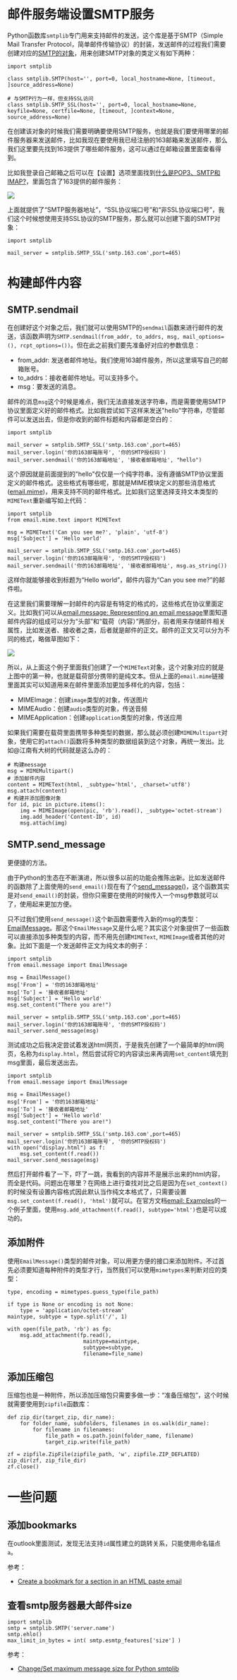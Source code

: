 # 邮件服务端设置SMTP服务

Python函数库`smtplib`专门用来支持邮件的发送，这个库是基于SMTP（Simple Mail Transfer Protocol，简单邮件传输协议）的封装，发送邮件的过程我们需要创建对应的[SMTP的对象](https://docs.python.org/3/library/smtplib.html#module-smtplib)，用来创建SMTP对象的类定义有如下两种：

```
import smtplib

class smtplib.SMTP(host='', port=0, local_hostname=None, [timeout, ]source_address=None)

# 与SMTP行为一样，但支持SSL访问
class smtplib.SMTP_SSL(host='', port=0, local_hostname=None, keyfile=None, certfile=None, [timeout, ]context=None, source_address=None)
```

在创建该对象的时候我们需要明确要使用SMTP服务，也就是我们要使用哪里的邮件服务器来发送邮件，比如我现在要使用我已经注册的163邮箱来发送邮件，那么我们这里要先找到163提供了哪些邮件服务，这可以通过在邮箱设置里面查看得到。

比如我登录自己邮箱之后可以在【设置】选项里面找到[什么是POP3、SMTP和IMAP?](https://help.mail.163.com/faqDetail.do?code=d7a5dc8471cd0c0e8b4b8f4f8e49998b374173cfe9171305fa1ce630d7f67ac22dc0e9af8168582a)，里面包含了163提供的邮件服务：

![](./mail163-service.PNG)

上面就提供了“SMTP服务器地址”，“SSL协议端口号”和“非SSL协议端口号”，我们这个时候想使用支持SSL协议的SMTP服务，那么就可以创建下面的SMTP对象：

```
import smtplib

mail_server = smtplib.SMTP_SSL('smtp.163.com',port=465)
```


# 构建邮件内容

## SMTP.sendmail

在创建好这个对象之后，我们就可以使用SMTP的`sendmail`函数来进行邮件的发送，该函数声明为`SMTP.sendmail(from_addr, to_addrs, msg, mail_options=(), rcpt_options=())`。但在此之前我们要先准备好对应的参数信息：

- from_addr: 发送者邮件地址。我们使用163邮件服务，所以这里填写自己的邮箱账号。
- to_addrs：接收者邮件地址。可以支持多个。
- msg：要发送的消息。

邮件的消息`msg`这个时候是难点，我们无法直接发送字符串，而是需要使用SMTP协议里面定义好的邮件格式。比如我尝试如下这样来发送"hello"字符串，尽管邮件可以发送出去，但是你收到的邮件标题和内容都是空白的：

```
import smtplib

mail_server = smtplib.SMTP_SSL('smtp.163.com',port=465)
mail_server.login('你的163邮箱账号', '你的SMTP授权码')
mail_server.sendmail('你的163邮箱地址', '接收者邮箱地址', "hello")
```

这个原因就是前面提到的"hello"仅仅是一个纯字符串，没有遵循SMTP协议里面定义的邮件格式。这些格式有哪些呢，那就是MIME模块定义的那些消息格式([email.mime](https://docs.python.org/3/library/email.mime.html?highlight=mimetext#email.mime.text.MIMEText))，用来支持不同的邮件格式。比如我们这里选择支持文本类型的`MIMEText`重新编写如上代码：

```
import smtplib
from email.mime.text import MIMEText

msg = MIMEText('Can you see me?', 'plain', 'utf-8')
msg['Subject'] = 'Hello world'

mail_server = smtplib.SMTP_SSL('smtp.163.com',port=465)
mail_server.login('你的163邮箱账号', '你的SMTP授权码')
mail_server.sendmail('你的163邮箱地址', '接收者邮箱地址', msg.as_string())
```

这样你就能够接收到标题为“Hello world”，邮件内容为“Can you see me?”的邮件啦。

在这里我们需要理解一封邮件的内容是有特定的格式的，这些格式在协议里面定义。比如我们可以从[email.message: Representing an email message](https://docs.python.org/3/library/email.message.html#module-email.message)里面知道邮件内容的组成可以分为“头部”和“载荷（内容）”两部分，前者用来存储邮件相关属性，比如发送者、接收者之类，后者就是邮件的正文。邮件的正文又可以分为不同的格式，略做草图如下：

![](./email-message-structure.PNG)

所以，从上面这个例子里面我们创建了一个`MIMEText`对象，这个对象对应的就是上图中的第一种，也就是载荷部分携带的是纯文本。但从上面的`email.mime`链接里面其实可以知道用来在邮件里面添加更加多样化的内容，包括：

- MIMEImage：创建`image`类型的对象，传送图片
- MIMEAudio：创建`audio`类型的对象，传送音频
- MIMEApplication：创建`application`类型的对象，传送应用

如果我们需要在载荷里面携带多种类型的数据，那么就必须创建`MIMEMultipart`对象，使用它的`attach()`函数将多种类型的数据组装到这个对象，再统一发出。比如@江南有大树的代码就是这么办的：

```
# 构建message
msg = MIMEMultipart()
# 添加邮件内容
content = MIMEText(html, _subtype='html', _charset='utf8')
msg.attach(content)
# 构建并添加图像对象
for id, pic in picture.items():
    img = MIMEImage(open(pic, 'rb').read(), _subtype='octet-stream')
    img.add_header('Content-ID', id)
    msg.attach(img)
```

## SMTP.send_message

更便捷的方法。

由于Python的生态在不断演进，所以很多以前的功能会推陈出新。比如发送邮件的函数除了上面使用的`send_email()`现在有了个[send_message()](https://docs.python.org/3/library/smtplib.html#smtplib.SMTP.send_message)，这个函数其实是对`send_email()`的封装，但你只需要在使用的时候传入一个msg参数就可以了，使用起来更加方便。

只不过我们使用`send_message()`这个新函数需要传入新的msg的类型：[EmailMessage](https://docs.python.org/3/library/email.message.html#email.message.EmailMessage)。那这个`EmailMessage`又是什么呢？其实这个对象提供了一些函数可以直接添加多种类型的内容，而不用先创建`MIMEText`, `MIMEImage`或者其他的对象。比如下面是一个发送邮件正文为纯文本的例子：

```
import smtplib
from email.message import EmailMessage

msg = EmailMessage()
msg['From'] = '你的163邮箱地址'
msg['To'] = '接收者邮箱地址'
msg['Subject'] = 'Hello world'
msg.set_content("There you are!")

mail_server = smtplib.SMTP_SSL('smtp.163.com',port=465)
mail_server.login('你的163邮箱账号', '你的SMTP授权码')
mail_server.send_message(msg)
```

测试成功之后我决定尝试着发送html网页，于是我先创建了一个最简单的html网页，名称为`display.html`，然后尝试将它的内容读出来再调用`set_content`填充到msg里面，最后发送出去。

```
import smtplib
from email.message import EmailMessage

msg = EmailMessage()
msg['From'] = '你的163邮箱地址'
msg['To'] = '接收者邮箱地址'
msg['Subject'] = 'Hello world'
msg.set_content("There you are!")

mail_server = smtplib.SMTP_SSL('smtp.163.com',port=465)
mail_server.login('你的163邮箱账号', '你的SMTP授权码')
with open("display.html") as f:
    msg.set_content(f.read())
mail_server.send_message(msg)
```

然后打开邮件看了一下，吓了一跳，我看到的内容并不是展示出来的html内容，而全是代码。问题出在哪里？在网络上进行查找对比之后是因为在`set_context()`的时候没有设置内容格式因此默认当作纯文本格式了，只需要设置`msg.set_content(f.read(), 'html')`就可以。在官方文档[email: Examples](https://docs.python.org/3/library/email.examples.html)的一个例子里面，使用`msg.add_attachment(f.read(), subtype='html')`也是可以成功的。

## 添加附件

使用`EmailMessage()`类型的邮件对象，可以用更方便的接口来添加附件。不过首先必须要知道每种附件的类型才行，当然我们可以使用`mimetypes`来判断对应的类型：

```
type, encoding = mimetypes.guess_type(file_path)

if type is None or encoding is not None:
    type = 'application/octet-stream'
maintype, subtype = type.split('/', 1)

with open(file_path, 'rb') as fp:
    msg.add_attachment(fp.read(),
                        maintype=maintype,
                        subtype=subtype,
                        filename=file_name)
```

## 添加压缩包

压缩包也是一种附件，所以添加压缩包只需要多做一步：“准备压缩包”，这个时候就需要使用到`zipfile`函数库：

```
def zip_dir(target_zip, dir_name):
    for folder_name, subfolders, filenames in os.walk(dir_name):
        for filename in filenames:
            file_path = os.path.join(folder_name, filename)
            target_zip.write(file_path)

zf = zipfile.ZipFile(zipfile_path, 'w', zipfile.ZIP_DEFLATED)
zip_dir(zf, zip_file_dir)
zf.close()
```


# 一些问题

## 添加bookmarks

在outlook里面测试，发现无法支持`id`属性建立的跳转关系，只能使用命名锚点`a`。

参考：

- [Create a bookmark for a section in an HTML paste email](https://help.salesforce.com/s/articleView?id=000338370&type=1)


## 查看smtp服务器最大邮件size

```
import smtplib    
smtp = smtplib.SMTP('server.name')    
smtp.ehlo()    
max_limit_in_bytes = int( smtp.esmtp_features['size'] )
```

参考：

- [Change/Set maximum message size for Python smtplib](https://stackoverflow.com/questions/45409799/change-set-maximum-message-size-for-python-smtplib)


